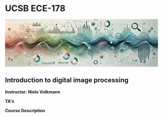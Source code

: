 # UCSB ECE-178 


![test](banner/banner.jpg)

## Introduction to digital image processing
**Instructor: Niels Volkmann**

**TA's**

**Course Description**

